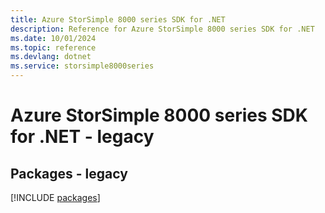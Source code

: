 ```yaml
---
title: Azure StorSimple 8000 series SDK for .NET
description: Reference for Azure StorSimple 8000 series SDK for .NET
ms.date: 10/01/2024
ms.topic: reference
ms.devlang: dotnet
ms.service: storsimple8000series
---
```

# Azure StorSimple 8000 series SDK for .NET - legacy
## Packages - legacy
[!INCLUDE [packages](storsimple-8000-series-index.md)]